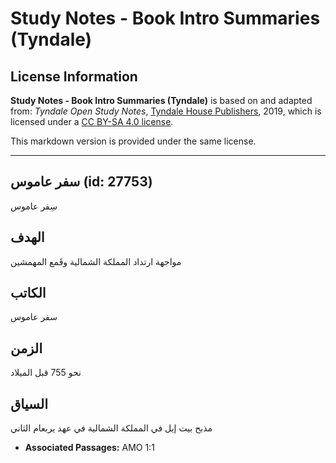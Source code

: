 # Study Notes - Book Intro Summaries (Tyndale)

## License Information

**Study Notes - Book Intro Summaries (Tyndale)** is based on and adapted from: _Tyndale Open Study Notes_, [Tyndale House Publishers](https://tyndaleopenresources.com/), 2019, which is licensed under a [CC BY-SA 4.0 license](https://creativecommons.org/licenses/by-sa/4.0/legalcode.en).

This markdown version is provided under the same license.



--------------------------------

## سفر عاموس (id: 27753)

سِفر عاموس

الهدف
-----

مواجهة ارتداد المملكة الشمالية وقَمع المهمشين

الكاتب
------

سفر عاموس

الزمن
-----

نحو 755 قبل الميلاد

السياق
------

مذبح بيت إيل في المملكة الشمالية في عهد يربعام الثاني

* **Associated Passages:** AMO 1:1

